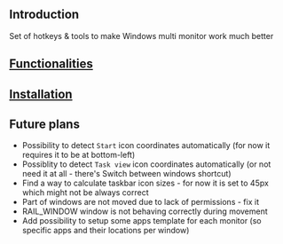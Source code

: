 ## Introduction
Set of hotkeys & tools to make Windows multi monitor work much better

## [Functionalities](./release/README#functionalities)
## [Installation](./release/README#installation)

## Future plans
- Possibility to detect `Start` icon coordinates automatically (for now it requires it to be at bottom-left)
- Possiblity to detect `Task view` icon coordinates automatically (or not need it at all - there's Switch between windows shortcut)
- Find a way to calculate taskbar icon sizes - for now it is set to 45px which might not be always correct
- Part of windows are not moved due to lack of permissions - fix it
- RAIL_WINDOW window is not behaving correctly during movement
- Add possibility to setup some apps template for each monitor (so specific apps and their locations per window)